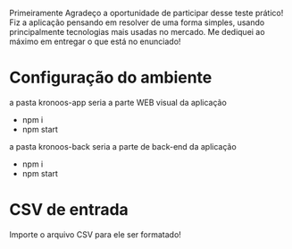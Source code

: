 Primeiramente Agradeço a oportunidade de participar desse teste prático!
Fiz a aplicação pensando em resolver de uma forma simples, usando principalmente
tecnologias mais usadas no mercado. Me dediquei ao máximo em entregar o que está no enunciado!

# Configuração do ambiente
a pasta kronoos-app seria a parte WEB visual da aplicação
- npm i
- npm start
  
a pasta kronoos-back seria a parte de back-end da aplicação
- npm i
- npm start

# CSV de entrada
Importe o arquivo CSV para ele ser formatado!
